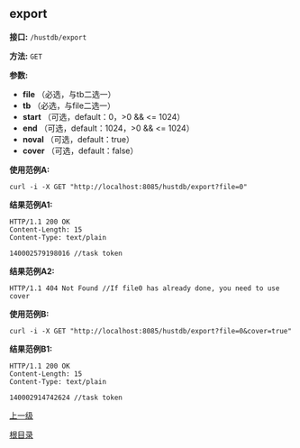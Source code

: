 ## export ##

**接口:** `/hustdb/export`

**方法:** `GET`

**参数:** 

*  **file** （必选，与tb二选一）
*  **tb** （必选，与file二选一）  
*  **start** （可选，default：0，>0 && <= 1024）  
*  **end** （可选，default：1024，>0 && <= 1024）
*  **noval** （可选，default：true）
*  **cover** （可选，default：false）

**使用范例A:**

    curl -i -X GET "http://localhost:8085/hustdb/export?file=0"

**结果范例A1:**

	HTTP/1.1 200 OK
	Content-Length: 15
	Content-Type: text/plain

	140002579198016 //task token

**结果范例A2:**

	HTTP/1.1 404 Not Found //If file0 has already done, you need to use cover

**使用范例B:**

    curl -i -X GET "http://localhost:8085/hustdb/export?file=0&cover=true"

**结果范例B1:**

	HTTP/1.1 200 OK
	Content-Length: 15
	Content-Type: text/plain

	140002914742624 //task token

[上一级](../hustdb.md)

[根目录](../../../index.md)
